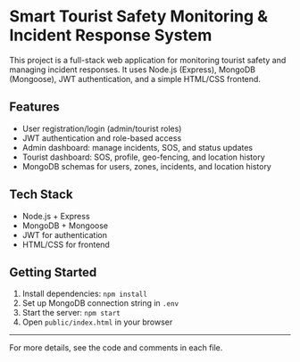 # Smart Tourist Safety Monitoring & Incident Response System

This project is a full-stack web application for monitoring tourist safety and managing incident responses. It uses Node.js (Express), MongoDB (Mongoose), JWT authentication, and a simple HTML/CSS frontend.

## Features
- User registration/login (admin/tourist roles)
- JWT authentication and role-based access
- Admin dashboard: manage incidents, SOS, and status updates
- Tourist dashboard: SOS, profile, geo-fencing, and location history
- MongoDB schemas for users, zones, incidents, and location history

## Tech Stack
- Node.js + Express
- MongoDB + Mongoose
- JWT for authentication
- HTML/CSS for frontend

## Getting Started
1. Install dependencies: `npm install`
2. Set up MongoDB connection string in `.env`
3. Start the server: `npm start`
4. Open `public/index.html` in your browser

---

For more details, see the code and comments in each file.